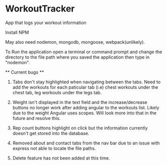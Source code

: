 # WorkoutTracker
App that logs your workout information

Install NPM

May also need nodemon, mongodb, mongoose, webpack(unlikely). 

To Run the application open a terminal or command prompt and change the directory to the file path where you saved the application then type in "nodemon".

** Current bugs **

1) Tabs don't stay highlighted when navigating between the tabs. Need to add the workouts for each paticular tab (i.e) chest workouts under the chest tab, leg workouts under the legs tab. 

2) Weight isn't displayed in the text field and the increase/decrease buttons no longer work after adding angular to the workouts list. Likely due to the weight Angular uses scopes. Will look more into that in the future and resolve this. 

3) Rep count buttons highlight on click but the information currently doesn't get stored into the database. 

4) Removed about and contact tabs from the nav bar due to an issue with express not able to locate the file paths. 

5) Delete feature has not been added at this time. 
